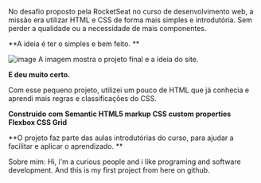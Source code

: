No desafio proposto pela RocketSeat no curso de desenvolvimento web, a missão era utilizar HTML e CSS de forma mais simples e introdutória.
Sem perder a qualidade ou a necessidade de mais componentes. 

**A ideia é ter o simples e bem feito. **

![image](https://github.com/user-attachments/assets/2ca8ad77-2afe-4102-9d71-0aae299c7d8b)
A imagem mostra o projeto final e a ideia do site.



**E deu muito certo.**

Com esse pequeno projeto, utilizei um pouco de HTML que já conhecia e aprendi mais regras e classificações do CSS.


**Construido** **com** 
**Semantic HTML5 markup
CSS custom properties
Flexbox
CSS Grid**

**O projeto faz parte das aulas introdutórias do curso, para ajudar a facilitar e aplicar o aprendizado. **

Sobre mim: 
Hi, i'm a curious people and i like programing and software development. And this is my first project from here on github.
